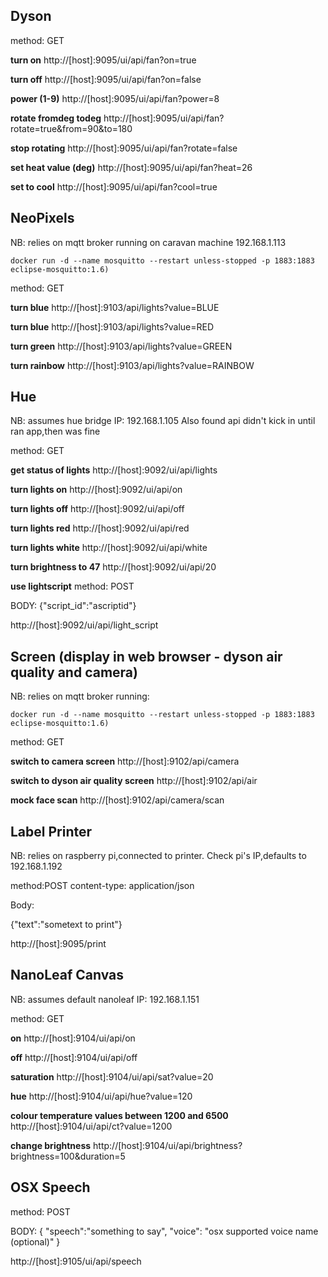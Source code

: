 

Dyson
-----

method: GET

**turn on**
http://[host]:9095/ui/api/fan?on=true

**turn off**
http://[host]:9095/ui/api/fan?on=false

**power (1-9)**
http://[host]:9095/ui/api/fan?power=8

**rotate fromdeg todeg**
http://[host]:9095/ui/api/fan?rotate=true&from=90&to=180

**stop rotating**
http://[host]:9095/ui/api/fan?rotate=false

**set heat value (deg)**
http://[host]:9095/ui/api/fan?heat=26

**set to cool**
http://[host]:9095/ui/api/fan?cool=true


NeoPixels
-------

NB: relies on mqtt broker running on caravan machine 192.168.1.113

```
docker run -d --name mosquitto --restart unless-stopped -p 1883:1883 eclipse-mosquitto:1.6)
```

method: GET

**turn blue**
http://[host]:9103/api/lights?value=BLUE

**turn blue**
http://[host]:9103/api/lights?value=RED

**turn green**
http://[host]:9103/api/lights?value=GREEN

**turn rainbow**
http://[host]:9103/api/lights?value=RAINBOW


Hue
---

NB: assumes hue bridge IP: 192.168.1.105
Also found api didn't kick in until ran app,then was fine

method: GET

**get status of lights**
http://[host]:9092/ui/api/lights

**turn lights on**
http://[host]:9092/ui/api/on

**turn lights off**
http://[host]:9092/ui/api/off

**turn lights red**
http://[host]:9092/ui/api/red

**turn lights white**
http://[host]:9092/ui/api/white

**turn brightness to 47**
http://[host]:9092/ui/api/20

**use lightscript**
method: POST

BODY: 
{"script_id":"ascriptid"}

http://[host]:9092/ui/api/light_script


Screen (display in web browser - dyson air quality and camera)
------

NB: relies on mqtt broker running:

```
docker run -d --name mosquitto --restart unless-stopped -p 1883:1883 eclipse-mosquitto:1.6)
```

method: GET

**switch to camera screen**
http://[host]:9102/api/camera

**switch to dyson air quality screen**
http://[host]:9102/api/air

**mock face scan**
http://[host]:9102/api/camera/scan


Label Printer
-------------

NB: relies on raspberry pi,connected to printer. Check pi's IP,defaults to 192.168.1.192 

method:POST
content-type: application/json

Body:

{"text":"sometext to print"}

http://[host]:9095/print


NanoLeaf Canvas
---------------

NB: assumes default nanoleaf IP: 192.168.1.151

method: GET

**on**
http://[host]:9104/ui/api/on

**off**
http://[host]:9104/ui/api/off

**saturation**
http://[host]:9104/ui/api/sat?value=20

**hue**
http://[host]:9104/ui/api/hue?value=120

**colour temperature values between 1200 and 6500**
http://[host]:9104/ui/api/ct?value=1200

**change brightness**
http://[host]:9104/ui/api/brightness?brightness=100&duration=5

OSX Speech
----------

method: POST

BODY: 
{
    "speech":"something to say", 
    "voice": "osx supported voice name (optional)"
}

http://[host]:9105/ui/api/speech